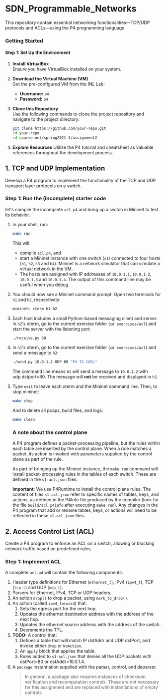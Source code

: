 # SDN_Programmable_Networks
This repository contain essential networking functionalities—TCP/UDP protocols and ACLs—using the P4 programming language.

### Getting Started  

#### Step 1: Set Up the Environment  

1. **Install VirtualBox**  
   Ensure you have VirtualBox installed on your system.  

2. **Download the Virtual Machine (VM)**  
   Get the pre-configured VM from the INL Lab:  
   - **Username:** `p4`  
   - **Password:** `p4`  

3. **Clone this Repository**  
   Use the following commands to clone the project repository and navigate to the project directory:  
   ```bash  
   git clone https://github.com/your-repo.git  
   cd your-repo  
   cd course-net/spring2021-1/assignment2  

4. **Explore Resources**
   Utilize the P4 tutorial and cheatsheet as valuable references throughout the development process.


## 1. TCP and UDP Implementation  
Develop a P4 program to implement the functionality of the TCP and UDP transport layer protocols on a switch.  

### Step 1: Run the (incomplete) starter code

let's compile the incomplete `acl.p4` and bring up a switch in Mininet to test its behavior.

1. In your shell, run:
   ```bash
   make run
   ```
   This will:
   * compile `acl.p4`, and
   * start a Mininet instance with one switch (`s1`) connected to four hosts (`h1`, `h2`, `h3` and `h4`). Mininet is a network simulator that can simulate a virtual network in the VM.
   * The hosts are assigned with IP addresses of `10.0.1.1`, `10.0.1.2`, `10.0.1.3` and `10.0.1.4`.
   The output of this command line may be useful when you debug.

2. You should now see a Mininet command prompt. Open two terminals
for `h1` and `h2`, respectively:
   ```bash
   mininet> xterm h1 h2
   ```
3. Each host includes a small Python-based messaging client and
server. In `h2`'s xterm, go to the current exercise folder (`cd exercises/acl`) and start the server with the listening port:
   ```bash
   ./receive.py 80
   ```
4. In `h1`'s xterm, go to the current exercise folder (`cd exercises/acl`) and send a message to `h2`:
   ```bash
   ./send.py 10.0.1.2 UDP 80 "P4 IS COOL"
   ```
   The command line means `h1` will send a message to `10.0.1.2` with udp.dstport=80.
   The message will **not** be received and displayed in `h2`.
5. Type `exit` to leave each xterm and the Mininet command line.
   Then, to stop mininet:
   ```bash
   make stop
   ```
   And to delete all pcaps, build files, and logs:
   ```bash
   make clean
   ```

   ### A note about the control plane

   A P4 program defines a packet-processing pipeline, but the rules
   within each table are inserted by the control plane. When a rule
   matches a packet, its action is invoked with parameters supplied by
   the control plane as part of the rule.

   As part of bringing up the Mininet instance, the
   `make run` command will install packet-processing rules in the tables of
   each switch. These are defined in the `s1-acl.json` files.

   **Important:** We use P4Runtime to install the control plane rules. The
   content of files `s1-acl.json` refer to specific names of tables, keys, and
   actions, as defined in the P4Info file produced by the compiler (look for the
   file `build/acl.p4info` after executing `make run`). Any changes in the P4
   program that add or rename tables, keys, or actions will need to be reflected in
   these `s1-acl.json` files.


## 2. Access Control List (ACL)  
Create a P4 program to enforce an ACL on a switch, allowing or blocking network traffic based on predefined rules.  

### Step 1: Implement ACL

<!-- The `acl.p4` file contains a skeleton P4 program with key pieces of
logic replaced by `TODO` comments. Your implementation should follow
the structure given in this file---replace each `TODO` with logic
implementing the missing piece. -->

A complete `acl.p4` will contain the following components:

1. Header type definitions for Ethernet (`ethernet_t`), IPv4 (`ipv4_t`), TCP (`tcp_t`) and UDP (`udp_t`).
2. Parsers for Ethernet, IPv4, TCP or UDP headers.
3. An action `drop()` to drop a packet, using `mark_to_drop()`.
4. An action (called `ipv4_forward`) that:
	1. Sets the egress port for the next hop.
	2. Updates the ethernet destination address with the address of the next hop.
	3. Updates the ethernet source address with the address of the switch.
	4. Decrements the TTL.
5. **TODO:** A control that:
    1. Defines a table that will match IP dstAddr and UDP dstPort, and
       invoke either `drop` or `NoAction`.
    2. An `apply` block that applies the table.
    3. Rules added to `s1-acl.json` that denies all the UDP packets with dstPort=80 or dstAddr=10.0.1.4.  
6. A `package` instantiation supplied with the parser, control, and deparser.
    > In general, a package also requires instances of checksum verification
    > and recomputation controls. These are not necessary for this assignment
    > and are replaced with instantiations of empty controls.
